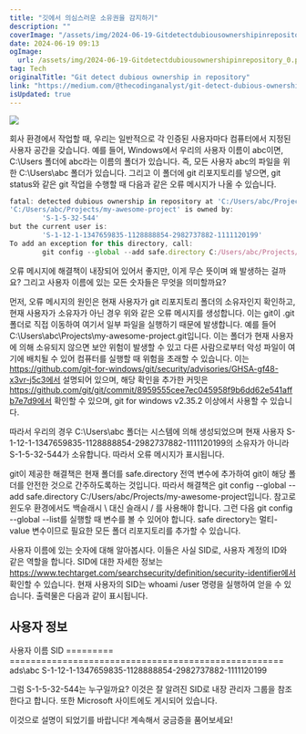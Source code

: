 ```yaml
---
title: "깃에서 의심스러운 소유권을 감지하기"
description: ""
coverImage: "/assets/img/2024-06-19-Gitdetectdubiousownershipinrepository_0.png"
date: 2024-06-19 09:13
ogImage:
  url: /assets/img/2024-06-19-Gitdetectdubiousownershipinrepository_0.png
tag: Tech
originalTitle: "Git detect dubious ownership in repository"
link: "https://medium.com/@thecodinganalyst/git-detect-dubious-ownership-in-repository-e7f33037a8f"
isUpdated: true
---
```


<img src="/assets/img/2024-06-19-Gitdetectdubiousownershipinrepository_0.png" />

회사 환경에서 작업할 때, 우리는 일반적으로 각 인증된 사용자마다 컴퓨터에서 지정된 사용자 공간을 갖습니다. 예를 들어, Windows에서 우리의 사용자 이름이 abc이면, C:\Users 폴더에 abc라는 이름의 폴더가 있습니다. 즉, 모든 사용자 abc의 파일을 위한 C:\Users\abc 폴더가 있습니다. 그리고 이 폴더에 git 리포지토리를 넣으면, git status와 같은 git 작업을 수행할 때 다음과 같은 오류 메시지가 나올 수 있습니다.

```js
fatal: detected dubious ownership in repository at 'C:/Users/abc/Projects/my-awesome-project'
'C:/Users/abc/Projects/my-awesome-project' is owned by:
        'S-1-5-32-544'
but the current user is:
        'S-1-12-1-1347659835-1128888854-2982737882-1111120199'
To add an exception for this directory, call:
        git config --global --add safe.directory C:/Users/abc/Projects/my-awesome-project
```

오류 메시지에 해결책이 내장되어 있어서 좋지만, 이게 무슨 뜻이며 왜 발생하는 걸까요? 그리고 사용자 이름에 있는 모든 숫자들은 무엇을 의미할까요?

<!-- cozy-coder - 수평 -->

<ins class="adsbygoogle"
     style="display:block"
     data-ad-client="ca-pub-4877378276818686"
     data-ad-slot="1107185301"
     data-ad-format="auto"
     data-full-width-responsive="true"></ins>

<script>
     (adsbygoogle = window.adsbygoogle || []).push({});
</script>

먼저, 오류 메시지의 원인은 현재 사용자가 git 리포지토리 폴더의 소유자인지 확인하고, 현재 사용자가 소유자가 아닌 경우 위와 같은 오류 메시지를 생성합니다. 이는 git이 .git 폴더로 직접 이동하여 여기서 일부 파일을 실행하기 때문에 발생합니다. 예를 들어 C:\Users\abc\Projects\my-awesome-project\.git입니다. 이는 폴더가 현재 사용자에 의해 소유되지 않으면 보안 위험이 발생할 수 있고 다른 사람으로부터 악성 파일이 여기에 배치될 수 있어 컴퓨터를 실행할 때 위험을 초래할 수 있습니다. 이는 https://github.com/git-for-windows/git/security/advisories/GHSA-gf48-x3vr-j5c3에서 설명되어 있으며, 해당 확인을 추가한 커밋은 https://github.com/git/git/commit/8959555cee7ec045958f9b6dd62e541affb7e7d9에서 확인할 수 있으며, git for windows v2.35.2 이상에서 사용할 수 있습니다.

따라서 우리의 경우 C:\Users\abc 폴더는 시스템에 의해 생성되었으며 현재 사용자 S-1-12-1-1347659835-1128888854-2982737882-1111120199의 소유자가 아니라 S-1-5-32-544가 소유합니다. 따라서 오류 메시지가 표시됩니다.

git이 제공한 해결책은 현재 폴더를 safe.directory 전역 변수에 추가하여 git이 해당 폴더를 안전한 것으로 간주하도록하는 것입니다. 따라서 해결책은 git config --global --add safe.directory C:/Users/abc/Projects/my-awesome-project입니다. 참고로 윈도우 환경에서도 백슬래시 \ 대신 슬래시 / 를 사용해야 합니다. 그런 다음 git config --global --list를 실행할 때 변수를 볼 수 있어야 합니다. safe directory는 멀티-value 변수이므로 필요한 모든 폴더 리포지토리를 추가할 수 있습니다.

사용자 이름에 있는 숫자에 대해 알아봅시다. 이들은 사실 SID로, 사용자 계정의 ID와 같은 역할을 합니다. SID에 대한 자세한 정보는 https://www.techtarget.com/searchsecurity/definition/security-identifier에서 확인할 수 있습니다. 현재 사용자의 SID는 whoami /user 명령을 실행하여 얻을 수 있습니다. 출력물은 다음과 같이 표시됩니다.

<!-- cozy-coder - 수평 -->

<ins class="adsbygoogle"
     style="display:block"
     data-ad-client="ca-pub-4877378276818686"
     data-ad-slot="1107185301"
     data-ad-format="auto"
     data-full-width-responsive="true"></ins>

<script>
     (adsbygoogle = window.adsbygoogle || []).push({});
</script>

## 사용자 정보

사용자 이름 SID
========= ====================================================
ads\abc S-1-12-1-1347659835-1128888854-2982737882-1111120199

그럼 S-1-5-32-544는 누구일까요? 이것은 잘 알려진 SID로 내장 관리자 그룹을 참조한다고 합니다. 또한 Microsoft 사이트에도 게시되어 있습니다.

이것으로 설명이 되었기를 바랍니다! 계속해서 궁금증을 품어보세요!
